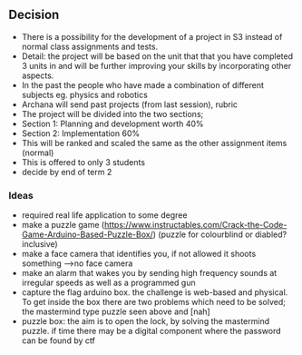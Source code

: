 

## Decision
* There is a possibility for the development of a project in S3 instead of normal class assignments and tests.
* Detail: the project will be based on the unit that that you have completed 3 units in and will be further improving your skills by incorporating other aspects. 
* In the past the people who have made a combination of different subjects eg. physics and robotics
* Archana will send past projects (from last session), rubric
* The project will be divided into the two sections; 
* Section 1: Planning and development worth 40%
* Section 2: Implementation 60%
* This will be ranked and scaled the same as the other assignment items (normal)
* This is offered to only 3 students
* decide by end of term 2

### Ideas
* required real life application to some degree
* make a puzzle game (https://www.instructables.com/Crack-the-Code-Game-Arduino-Based-Puzzle-Box/)
(puzzle for colourblind or diabled? inclusive)
* make a face camera that identifies you, if not allowed it shoots something -->no face camera
* make an alarm that wakes you by sending high frequency sounds at irregular speeds as well as a programmed gun
* capture the flag arduino box. the challenge is web-based and physical. To get inside the box there are two problems which need to be solved; the mastermind type puzzle seen above and [nah]
* puzzle box: the aim is to open the lock, by solving the mastermind puzzle. if time there may be a digital component where the password can be found by ctf
